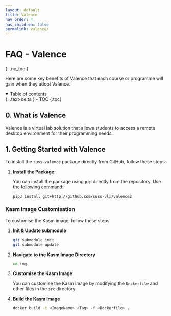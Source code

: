 ```yaml
---
layout: default
title: Valence
nav_order: 4
has_children: false
permalink: valence/
---
```


# FAQ - Valence
{: .no_toc }

Here are some key benefits of Valence that each course or programme will gain when they adopt Valence.

<details open markdown="block">
  <summary>
    Table of contents
  </summary>
  {: .text-delta }
- TOC
{:toc}
</details>

## 0. What is Valence
Valence is a virtual lab solution that allows students to access a remote desktop environment for their programming needs.

## 1. Getting Started with Valence

To install the `suss-valence` package directly from GitHub, follow these steps:

1. **Install the Package:**

   You can install the package using `pip` directly from the repository. Use the following command:

   <!-- To be changed accordingly -->
   ```sh
   pip3 install git+http://github.com/suss-vli/valence2
   ```

### Kasm Image Customisation

To customise the Kasm image, follow these steps:

1. **Init & Update submodule**

   ```sh
   git submodule init
   git submodule update
   ```

2. **Navigate to the Kasm Image Directory**

   ```sh
   cd img
   ```
3. **Customise the Kasm Image**

   You can customise the Kasm image by modifying the `Dockerfile` and other files in the `src` directory.

3. **Build the Kasm Image**

   ```sh
   docker build -t <ImageName>:<Tag> -f <Dockerfile> .
   ```
